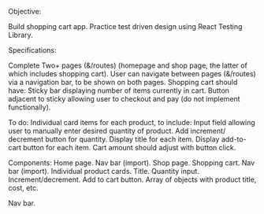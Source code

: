 Objective:

Build shopping cart app.
Practice test driven design using React Testing Library.

Specifications:

Complete
Two+ pages (&/routes) (homepage and shop page, the latter of which includes shopping cart).
User can navigate between pages (&/routes) via a navigation bar, to be shown on both pages.
Shopping cart should have:
Sticky bar displaying number of items currently in cart.
Button adjacent to sticky allowing user to checkout and pay (do not implement functionally).

To do:
Individual card items for each product, to include:
Input field allowing user to manually enter desired quantity of product.
Add increment/ decrement button for quantity.
Display title for each item.
Display add-to-cart button for each item.
Cart amount should adjust with button click.

Components:
Home page.
Nav bar (import).
Shop page.
Shopping cart.
Nav bar (import).
Individual product cards.
Title.
Quantity input.
Increment/decrement.
Add to cart button.
Array of objects with product title, cost, etc.

Nav bar.

